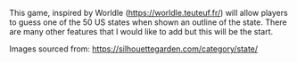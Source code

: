 This game, inspired by Worldle (https://worldle.teuteuf.fr/) will allow players to guess one of the 50 US states when shown an outline of the state. There are many other features that I would like to add but this will be the start.

Images sourced from: https://silhouettegarden.com/category/state/
